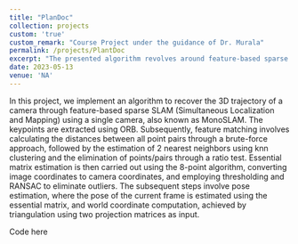 ```yaml
---
title: "PlanDoc"
collection: projects
custom: 'true'
custom_remark: "Course Project under the guidance of Dr. Murala"
permalink: /projects/PlantDoc
excerpt: "The presented algorithm revolves around feature-based sparse SLAM, called MonoSLAM, for recovering a camera's 3D trajectory. Key steps include feature extraction, distance-based feature matching, essential matrix estimation, pose estimation, world coordinate computation, and visualization. Code link [here](https://github.com/neeleshverma/Monocular-slam)"
date: 2023-05-13
venue: 'NA'
---
```


<style>

/* Style the counter cards */
.card {
<!--   box-shadow: 0 4px 8px 0 rgba(0, 0, 0, 0.2); /* this adds the "card" effect */ -->
  padding: 16px;
<!--   text-align: center; -->
<!--   background-color: #f1f1f1; -->
}

a:link {
  text-decoration: none;
}
</style>

In this project, we implement an algorithm to recover the 3D trajectory of a camera through feature-based sparse SLAM (Simultaneous Localization and Mapping) using a single camera, also known as MonoSLAM. The keypoints are extracted using ORB. Subsequently, feature matching involves calculating the distances between all point pairs through a brute-force approach, followed by the estimation of 2 nearest neighbors using knn clustering and the elimination of points/pairs through a ratio test. Essential matrix estimation is then carried out using the 8-point algorithm, converting image coordinates to camera coordinates, and employing thresholding and RANSAC to eliminate outliers. The subsequent steps involve pose estimation, where the pose of the current frame is estimated using the essential matrix, and world coordinate computation, achieved by triangulation using two projection matrices as input.  

Code [here](https://github.com/neeleshverma/Monocular-slam)
